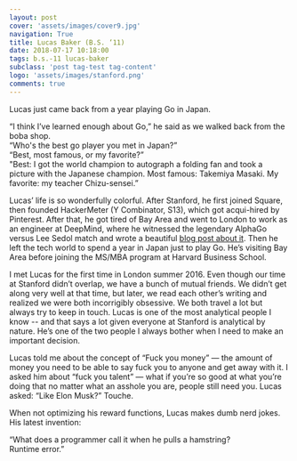 ```yaml
---
layout: post
cover: 'assets/images/cover9.jpg'
navigation: True
title: Lucas Baker (B.S. ‘11)
date: 2018-07-17 10:18:00
tags: b.s.-11 lucas-baker
subclass: 'post tag-test tag-content'
logo: 'assets/images/stanford.png'
comments: true
---
```


Lucas just came back from a year playing Go in Japan. 

“I think I’ve learned enough about Go,” he said as we walked back from the boba shop.<br> 
“Who's the best go player you met in Japan?”<br>
“Best, most famous, or my favorite?”<br>
"Best: I got the world champion to autograph a folding fan and took a picture with the Japanese champion. Most famous: Takemiya Masaki. My favorite: my teacher Chizu-sensei.”<br>

Lucas’ life is so wonderfully colorful. After Stanford, he first joined Square, then founded HackerMeter (Y Combinator, S13), which got acqui-hired by Pinterest. After that, he got tired of Bay Area and went to London to work as an engineer at DeepMind, where he witnessed the legendary AlphaGo versus Lee Sedol match and wrote a beautiful [blog post about it](https://medium.com/@lucas.jd.baker/ai-and-the-art-of-go-1712672389dc). Then he left the tech world to spend a year in Japan just to play Go. He’s visiting Bay Area before joining the MS/MBA program at Harvard Business School.

I met Lucas for the first time in London summer 2016. Even though our time at Stanford didn’t overlap, we have a bunch of mutual friends. We didn’t get along very well at that time, but later, we read each other’s writing and realized we were both incorrigibly obsessive. We both travel a lot but always try to keep in touch. Lucas is one of the most analytical people I know -- and that says a lot given everyone at Stanford is analytical by nature. He’s one of the two people I always bother when I need to make an important decision.

Lucas told me about the concept of “Fuck you money” — the amount of money you need to be able to say fuck you to anyone and get away with it. I asked him about “fuck you talent” — what if you’re so good at what you’re doing that no matter what an asshole you are, people still need you. Lucas asked: “Like Elon Musk?” Touche. 

When not optimizing his reward functions, Lucas makes dumb nerd jokes. His latest invention:

“What does a programmer call it when he pulls a hamstring?<br>
Runtime error.”

